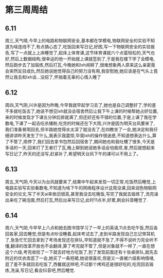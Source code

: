 # 第三周周结

## 6.11
  周三,天气晴,今早上的电路和物联网安全,基本都在学模电,物联网安全的实验不知道为啥连线不了,有点搞心态了,吃饭回来写日记,好困,写一下物联网安全的实验报告,写了一点就上上床睡觉了,起床上体育课,这节体育课就六个点蛮轻松的,天气也好,然后上数据结构,很幸运的他一开始就上课就签到了,于是我在楼下学了会模电,然后跑步去了加锻炼,然后打瓦,今晚她和lxh闹掰了,很难想象两人原来这么亲密竟会突然反目成仇,然后她说她觉得自己的努力没有用,我安慰她,她应该是在气头上竟然让我去和lxh谈...没招了,怀揣着无辜的心情入睡了
## 6.12
  周四,天气阴,兴许是因为昨晚,今早我就早起学习去了,她也是自己调整好了,学的差不多就吃饭去了,她说不想见lxh就没会宿舍然后让我下午上课的时候帮她占好位置,来的时候发现才下课五分钟后排就满了,但还好还有不错的位置,于是上课了我在学数电,下课了一起去吃杀猪粉,吃完的时候还在下大雨,兴许是因为明天台风要来了,我们准备冒雨回去,但半路她觉得水太深了就没去了,在四教坐了一会,她决定和我仔细讲讲昨天发生了什么,我表示我震惊,毕竟lxh的操作很迷惑,不知道想表达什么,算了不管了,雨停了,我们回去拿书包然后回宿舍了,期间她也和我吐槽了很多,今天是多话的一天,回来打了王者打了瓦,晚上聊到她说她多话会怕我烦,害,然后就想起来写日记了,昨天的还没写,赶紧补了,希望明天台风下午的课可以不用上了。
## 6.13 
  周五,天气阴,今天以为台风就要来了,结果中午起来发现一切正常,吃饭然后睡觉,上电路实验写实验看数电,不知道为啥下午的网络程序设计这周没课,回来润色物联网安全的论文,写了半天ai率依旧很高,甚至我没去吃晚饭,写完了我就去锻炼了,洗完澡出来吃了碗泡面,然后打瓦,然后出来写日记,此时11点半,好累,刷会抖音睡觉了.
## 6.14
  周六,天气阴,今早早上八点和她去图书馆学习了一早上的英语,11点去吃午饭,然后各回各家,回去睡觉,但是有点吵没睡着,起床考试去了,走到半路发现自己忘记带耳机了,急急忙忙回去拿到了考场发现还在排队,早知道就不急了,不得不说听力完全听不懂,翻译的改革开放也不会翻译,算了考完就不管了,但是对象就不一样了,一直在想这个六级,考完收拾了一下就去好地方吃饭了,到了发现前面还有十张桌排队,就先去附近的优衣库逛了一会,她买了一条短裙,她说很喜欢,但是又一直被六级影响情绪,逛了差不多就回去吃饭了,西餐就这样吧,不过那个烤鸡还是很好吃的,吃完回去锻炼,洗澡,写日记,看会抖音吧,然后睡觉.